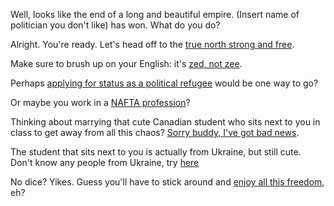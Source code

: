 Well, looks like the end of a long and beautiful empire.
(Insert name of politician you don't like) has won. What do you do?

Alright. You're ready.
Let's head off to the [true north strong and free](https://www.youtube.com/watch?v=9yFs7K27kZI).

Make sure to brush up on your English: it's [zed, not zee](https://www.youtube.com/watch?v=BRI-A3vakVg).

Perhaps [applying for status as a political refugee](http://www.cic.gc.ca/english/refugees/outside/index.asp)
would be one way to go?

Or maybe you work in a [NAFTA profession](http://www.cic.gc.ca/english/work/special-business.asp)?

Thinking about marrying that cute Canadian student
who sits next to you in class to get away from all this chaos?
[Sorry buddy, I've got bad news](http://www.cic.gc.ca/english/helpcentre/answer.asp?qnum=357&top=5).

The student that sits next to you is actually from Ukraine, but still cute.
Don't know any people from Ukraine, try [here]("../marshmallow.md")

No dice? Yikes.
Guess you'll have to stick around and
[enjoy all this freedom](http://weknowmemes.com/wp-content/uploads/2011/12/damn-right-im-free-this-is-america.png), eh?
